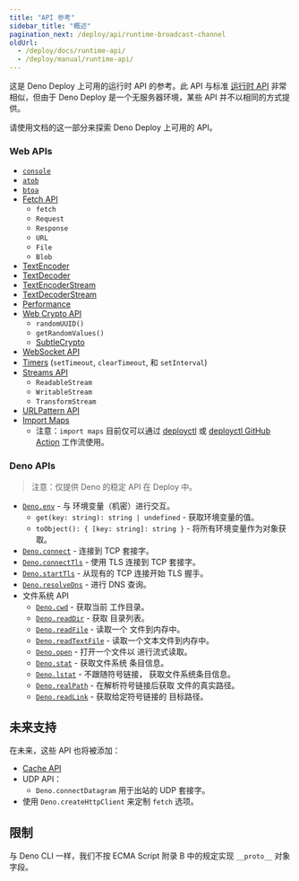 ```yaml
---
title: "API 参考"
sidebar_title: "概述"
pagination_next: /deploy/api/runtime-broadcast-channel
oldUrl:
  - /deploy/docs/runtime-api/
  - /deploy/manual/runtime-api/
---
```


这是 Deno Deploy 上可用的运行时 API 的参考。此 API 与标准 [运行时 API](/runtime/manual/runtime) 非常相似，但由于 Deno Deploy 是一个无服务器环境，某些 API 并不以相同的方式提供。

请使用文档的这一部分来探索 Deno Deploy 上可用的 API。

### Web APIs

- [`console`](https://developer.mozilla.org/zh-CN/docs/Web/API/console)
- [`atob`](https://developer.mozilla.org/zh-CN/docs/Web/API/WindowOrWorkerGlobalScope/atob)
- [`btoa`](https://developer.mozilla.org/zh-CN/docs/Web/API/WindowOrWorkerGlobalScope/btoa)
- [Fetch API](https://developer.mozilla.org/zh-CN/docs/Web/API/Fetch_API)
  - `fetch`
  - `Request`
  - `Response`
  - `URL`
  - `File`
  - `Blob`
- [TextEncoder](https://developer.mozilla.org/zh-CN/docs/Web/API/TextEncoder)
- [TextDecoder](https://developer.mozilla.org/zh-CN/docs/Web/API/TextDecoder)
- [TextEncoderStream](https://developer.mozilla.org/zh-CN/docs/Web/API/TextEncoderStream)
- [TextDecoderStream](https://developer.mozilla.org/zh-CN/docs/Web/API/TextDecoderStream)
- [Performance](https://developer.mozilla.org/zh-CN/docs/Web/API/Performance)
- [Web Crypto API](https://developer.mozilla.org/zh-CN/docs/Web/API/Crypto)
  - `randomUUID()`
  - `getRandomValues()`
  - [SubtleCrypto](https://developer.mozilla.org/zh-CN/docs/Web/API/SubtleCrypto)
- [WebSocket API](https://developer.mozilla.org/zh-CN/docs/Web/API/WebSocket)
- [Timers](https://developer.mozilla.org/zh-CN/docs/Web/API/WindowOrWorkerGlobalScope/setTimeout)
  (`setTimeout`, `clearTimeout`, 和 `setInterval`)
- [Streams API](https://developer.mozilla.org/zh-CN/docs/Web/API/Streams_API)
  - `ReadableStream`
  - `WritableStream`
  - `TransformStream`
- [URLPattern API](https://developer.mozilla.org/zh-CN/docs/Web/API/URLPattern)
- [Import Maps](https://docs.deno.com/runtime/manual/basics/import_maps/)
  - 注意：`import maps` 目前仅可以通过
    [deployctl](https://github.com/denoland/deployctl) 或
    [deployctl GitHub Action](https://github.com/denoland/deployctl/blob/main/action/README.md)
    工作流使用。

### Deno APIs

> 注意：仅提供 Deno 的稳定 API 在 Deploy 中。

- [`Deno.env`](https://docs.deno.com/api/deno/~/Deno.env) - 与
  环境变量（机密）进行交互。
  - `get(key: string): string | undefined` - 获取环境变量的值。
  - `toObject(): { [key: string]: string }` - 将所有环境变量作为对象获取。
- [`Deno.connect`](https://docs.deno.com/api/deno/~/Deno.connect) - 连接到
  TCP 套接字。
- [`Deno.connectTls`](https://docs.deno.com/api/deno/~/Deno.connectTls) -
  使用 TLS 连接到 TCP 套接字。
- [`Deno.startTls`](https://docs.deno.com/api/deno/~/Deno.startTls) - 从现有的 TCP 连接开始 TLS
  握手。
- [`Deno.resolveDns`](https://docs.deno.com/api/deno/~/Deno.resolveDns) - 进行
  DNS 查询。
- 文件系统 API
  - [`Deno.cwd`](https://docs.deno.com/api/deno/~/Deno.cwd) - 获取当前
    工作目录。
  - [`Deno.readDir`](https://docs.deno.com/api/deno/~/Deno.readDir) - 获取
    目录列表。
  - [`Deno.readFile`](https://docs.deno.com/api/deno/~/Deno.readFile) - 读取一个
    文件到内存中。
  - [`Deno.readTextFile`](https://docs.deno.com/api/deno/~/Deno.readTextFile) -
    读取一个文本文件到内存中。
  - [`Deno.open`](https://docs.deno.com/api/deno/~/Deno.open) - 打开一个文件以
    进行流式读取。
  - [`Deno.stat`](https://docs.deno.com/api/deno/~/Deno.stat) - 获取文件系统
    条目信息。
  - [`Deno.lstat`](https://docs.deno.com/api/deno/~/Deno.lstat) - 不跟随符号链接，
    获取文件系统条目信息。
  - [`Deno.realPath`](https://docs.deno.com/api/deno/~/Deno.realPath) - 在解析符号链接后获取
    文件的真实路径。
  - [`Deno.readLink`](https://docs.deno.com/api/deno/~/Deno.readLink) - 获取给定符号链接的
    目标路径。

## 未来支持

在未来，这些 API 也将被添加：

- [Cache API](https://developer.mozilla.org/zh-CN/docs/Web/API/Cache)
- UDP API：
  - `Deno.connectDatagram` 用于出站的 UDP 套接字。
- 使用 `Deno.createHttpClient` 来定制 `fetch` 选项。

## 限制

与 Deno CLI 一样，我们不按 ECMA Script 附录 B 中的规定实现 `__proto__` 对象字段。